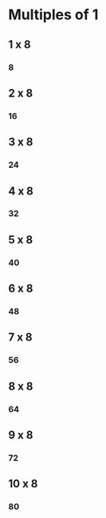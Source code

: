 # Multiples of 1

## 1 x 8
### 8

## 2 x 8
### 16

## 3 x 8
### 24

## 4 x 8
### 32

## 5 x 8
### 40

## 6 x 8
### 48

## 7 x 8
### 56

## 8 x 8
### 64

## 9 x 8
### 72

## 10 x 8
### 80